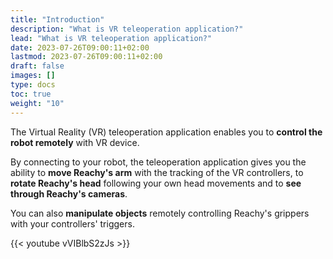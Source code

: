 ```yaml
---
title: "Introduction"
description: "What is VR teleoperation application?"
lead: "What is VR teleoperation application?"
date: 2023-07-26T09:00:11+02:00
lastmod: 2023-07-26T09:00:11+02:00
draft: false
images: []
type: docs
toc: true
weight: "10"
---
```


The Virtual Reality (VR) teleoperation application enables you to **control the robot remotely** with VR device.  

By connecting to your robot, the teleoperation application gives you the ability to **move Reachy's arm** with the tracking of the VR controllers, to **rotate Reachy's head** following your own head movements and to **see through Reachy's cameras**.  

You can also **manipulate objects** remotely controlling Reachy's grippers with your controllers' triggers.  

{{< youtube vVIBlbS2zJs >}}